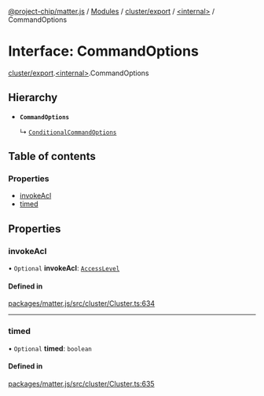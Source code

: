 [@project-chip/matter.js](../README.md) / [Modules](../modules.md) / [cluster/export](../modules/cluster_export.md) / [\<internal\>](../modules/cluster_export._internal_.md) / CommandOptions

# Interface: CommandOptions

[cluster/export](../modules/cluster_export.md).[\<internal\>](../modules/cluster_export._internal_.md).CommandOptions

## Hierarchy

- **`CommandOptions`**

  ↳ [`ConditionalCommandOptions`](cluster_export._internal_.ConditionalCommandOptions.md)

## Table of contents

### Properties

- [invokeAcl](cluster_export._internal_.CommandOptions.md#invokeacl)
- [timed](cluster_export._internal_.CommandOptions.md#timed)

## Properties

### invokeAcl

• `Optional` **invokeAcl**: [`AccessLevel`](../enums/cluster_export.AccessLevel.md)

#### Defined in

[packages/matter.js/src/cluster/Cluster.ts:634](https://github.com/project-chip/matter.js/blob/c15b1068/packages/matter.js/src/cluster/Cluster.ts#L634)

___

### timed

• `Optional` **timed**: `boolean`

#### Defined in

[packages/matter.js/src/cluster/Cluster.ts:635](https://github.com/project-chip/matter.js/blob/c15b1068/packages/matter.js/src/cluster/Cluster.ts#L635)
